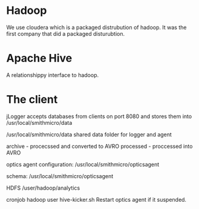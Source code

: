 # Hadoop

We use cloudera which is a packaged distrubution of hadoop. It was the first company that did a packaged disturubtion.

# Apache Hive

A relationshippy interface to hadoop.

# The client


jLogger accepts databases from clients on port 8080 and stores them into /usr/local/smithmicro/data 

/usr/local/smithmicro/data shared data folder for logger and agent



archive - procecssed and converted to AVRO
processed - proccessed into AVRO

optics agent
configuration: /usr/local/smithmicro/opticsagent

schema: /usr/local/smithmicro/opticsagent

 
HDFS /user/hadoop/analytics


cronjob hadoop user
hive-kicker.sh Restart optics agent if it suspended.
